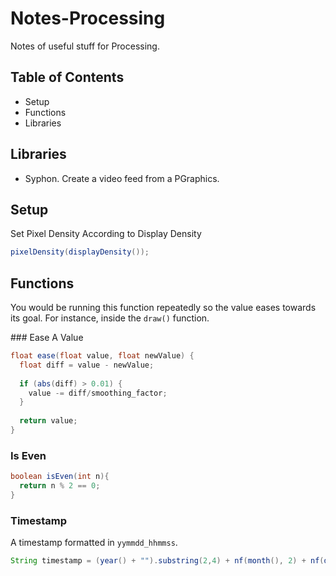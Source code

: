 # Notes-Processing

Notes of useful stuff for Processing.

## Table of Contents

* Setup
* Functions
* Libraries

## Libraries

* Syphon. Create a video feed from a PGraphics.

## Setup

Set Pixel Density According to Display Density

```java
pixelDensity(displayDensity());
```

## Functions

You would be running this function repeatedly so the value eases towards its goal. For instance, inside the ```draw()``` function.

### Ease A Value

```java
float ease(float value, float newValue) {
  float diff = value - newValue;
  
  if (abs(diff) > 0.01) {
    value -= diff/smoothing_factor;
  }  
  
  return value;
}
```

### Is Even

```java
boolean isEven(int n){
  return n % 2 == 0;
}
```

### Timestamp

A timestamp formatted in `yymmdd_hhmmss`.

```java
String timestamp = (year() + "").substring(2,4) + nf(month(), 2) + nf(day(), 2) + "_" + hour() + minute() + second();
```
